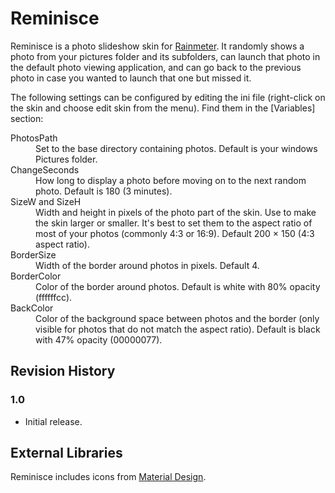 # Reminisce
Reminisce is a photo slideshow skin for [Rainmeter](https://www.rainmeter.net/).  It randomly shows a photo from your pictures folder and its subfolders, can launch that photo in the default photo viewing application, and can go back to the previous photo in case you wanted to launch that one but missed it.

The following settings can be configured by editing the ini file (right-click on the skin and choose edit skin from the menu).  Find them in the [Variables] section:

<dl>
<dt>PhotosPath</dt>
<dd>Set to the base directory containing photos.  Default is your windows Pictures folder.</dd>
<dt>ChangeSeconds</dt>
<dd>How long to display a photo before moving on to the next random photo.  Default is 180 (3 minutes).</dd>
<dt>SizeW and SizeH</dt>
<dd>Width and height in pixels of the photo part of the skin.  Use to make the skin larger or smaller.  It's best to set them to the aspect ratio of most of your photos (commonly 4:3 or 16:9).  Default 200 × 150 (4:3 aspect ratio).</dd>
<dt>BorderSize</dt>
<dd>Width of the border around photos in pixels.  Default 4.</dd>
<dt>BorderColor</dt>
<dd>Color of the border around photos.  Default is white with 80% opacity (ffffffcc).</dd>
<dt>BackColor</dt>
<dd>Color of the background space between photos and the border (only visible for photos that do not match the aspect ratio).  Default is black with 47% opacity (00000077).</dd>
</dl>

## Revision History

### 1.0
* Initial release.

## External Libraries
Reminisce includes icons from [Material Design](https://material.io/icons/).